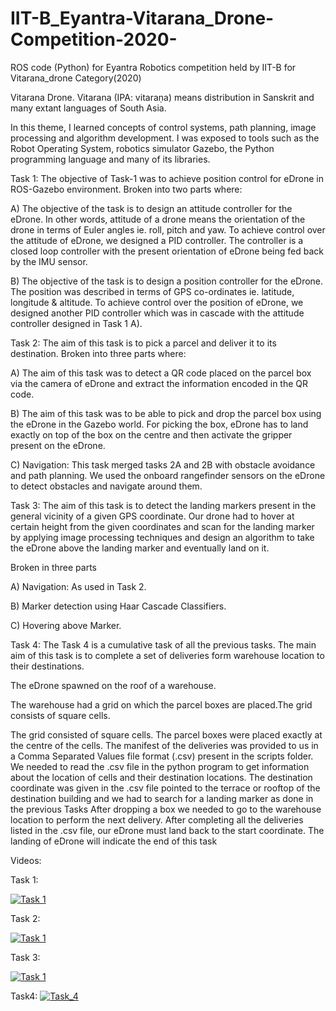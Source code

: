 # IIT-B_Eyantra-Vitarana_Drone-Competition-2020-
ROS code (Python) for Eyantra Robotics competition held by IIT-B for Vitarana_drone Category(2020)  

Vitarana Drone. Vitarana (IPA: vitaraṇa) means distribution in Sanskrit and many extant languages of South Asia.

In this theme, I learned concepts of control systems, path planning, image processing and algorithm development. 
I was exposed to tools such as the Robot Operating System, robotics simulator Gazebo, the Python programming language and many of its libraries.

Task 1:
   The objective of Task-1 was to achieve position control for eDrone in ROS-Gazebo environment.
   Broken into two parts where:

A) The objective of the task is to design an attitude controller for the eDrone. 
   In other words, attitude of a drone means the orientation of the drone in terms of Euler angles ie. roll, pitch and yaw.
   To achieve control over the attitude of eDrone, we designed a PID controller.
   The controller is a closed loop controller with the present orientation of eDrone being fed back by the IMU sensor.

B) The objective of the task is to design a position controller for the eDrone.
   The position was described in terms of GPS co-ordinates ie. latitude, longitude & altitude.
   To achieve control over the position of eDrone, we designed another PID controller which was in cascade with the attitude controller designed in Task 1 A).
   
   
Task 2:
   The aim of this task is to pick a parcel and deliver it to its destination.
   Broken into three parts where:

A) The aim of this task was to detect a QR code placed on the parcel box via the camera of eDrone and extract the information encoded in the QR code.

B) The aim of this task was to be able to pick and drop the parcel box using the eDrone in the Gazebo world.
   For picking the box, eDrone has to land exactly on top of the box on the centre and then activate the gripper present on the eDrone.

C) Navigation:
   This task merged tasks 2A and 2B with obstacle avoidance and path planning.
   We used the onboard rangefinder sensors on the eDrone to detect obstacles and navigate around them.
   
Task 3:
   The aim of this task is to detect the landing markers present in the general vicinity of a given GPS coordinate.
   Our drone had to hover at certain height from the given coordinates and scan for the landing marker by applying image processing techniques 
   and design an algorithm to take the eDrone above the landing marker and eventually land on it.
   
   Broken in three parts

  A) Navigation: As used in Task 2.
  
  B) Marker detection using Haar Cascade Classifiers.
  
  C) Hovering above Marker.
  
Task 4:
   The Task 4 is a cumulative task of all the previous tasks.
   The main aim of this task is to complete a set of deliveries form warehouse location to their destinations.
   
   The eDrone spawned on the roof of a warehouse.
   
   The warehouse had a grid on which the parcel boxes are placed.The grid consists of square cells.
   
   The grid consisted of square cells. The parcel boxes were placed exactly at the centre of the cells.
   The manifest of the deliveries was provided to us in a Comma Separated Values file format (.csv) present in the scripts folder.
   We needed to read the .csv file in the python program to get information about the location of cells and their destination locations.
   The destination coordinate was given in the .csv file pointed to the terrace or rooftop of the destination building and we had to search for a landing marker
   as done in the previous Tasks
   After dropping a box we needed to go to the warehouse location to perform the next delivery. 
   After completing all the deliveries listed in the .csv file, our eDrone must land back to the start coordinate. The landing of eDrone will indicate the end of 
   this task
   
   Videos:
   
   Task 1:
   
   [![Task 1](https://img.youtube.com/vi/DAn9kIL0uA8/0.jpg)](https://www.youtube.com/watch?v=DAn9kIL0uA8)
   
   Task 2:
   
   [![Task 1](https://img.youtube.com/vi/hhhCoTmWtfU/0.jpg)](https://www.youtube.com/watch?v=hhhCoTmWtfU)
   
   
   Task 3:  

   [![Task 1](https://img.youtube.com/vi/nBAJfkexXyU/0.jpg)](https://www.youtube.com/watch?v=nBAJfkexXyU)

   
   Task4:
   [![Task_4](https://img.youtube.com/vi/nBAJfkexXyU/0.jpg)](https://www.youtube.com/watch?v=nBAJfkexXyU)
   
